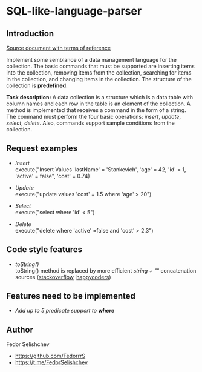 # SQL-like-language-parser

## Introduction

[Source document with terms of reference](https://docs.google.com/document/d/1QNtu5L3ppvNF-o06ho7eU4jm1R2MQK-For_DWnNZRRE/edit)

Implement some semblance of a data management language for the collection. The basic commands that must be supported are inserting items into the collection, removing items from the collection, searching for items in the collection, and changing items in the collection.
The structure of the collection is **predefined**.

**Task description:**
A data collection is a structure which is a data table with column names and each row in the table is an element of the collection.
A method is implemented that receives a command in the form of a string. The command must perform the four basic operations: _insert_, _update_, _select_, _delete_.
Also, commands support sample conditions from the collection.

## Request examples

- _Insert_ <br/>
  execute("Insert Values 'lastName' = 'Stankevich', 'age' = 42, 'id' = 1, 'active' = false", 'cost' = 0.74)

- _Update_ <br/>
  execute("update values 'cost' = 1.5 where 'age' > 20")

- _Select_ <br/>
  execute("select where 'id' < 5")

- _Delete_ <br/>
  execute("delete where 'active' =false and 'cost' > 2.3")

## Code style features

- _toString()_ <br/>
  toString() method is replaced by more efficient _string + ""_ concatenation <br/>
  sources ([stackoverflow](https://stackoverflow.com/questions/15669068/fastest-way-of-converting-integer-to-string-in-java), [happycoders](https://www.happycoders.eu/java/how-to-convert-int-to-string-fastest/))

## Features need to be implemented

- _Add up to 5 predicate support to **where**_

## Author

Fedor Selishchev

- https://github.com/FedorrrS
- https://t.me/FedorSelishchev
